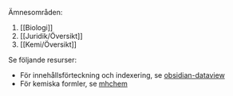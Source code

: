 Ämnesområden:
1. [[Biologi]]
2. [[Juridik/Översikt]]
3. [[Kemi/Översikt]]

Se följande resurser:
* För innehållsförteckning och indexering, se [obsidian-dataview](https://blacksmithgu.github.io/obsidian-dataview/)
* För kemiska formler, se [mhchem](https://mhchem.github.io/MathJax-mhchem/)
